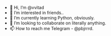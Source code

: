 - 👋 Hi, I’m @vvitad
- 👀 I’m interested in friends..
- 🌱 I’m currently learning Python, obviously. 
- 💞️ I’m looking to collaborate on literally anything.
- 📫 How to reach me Telegram - @pbjrrrd.

<!---
vvitad/vvitad is a ✨ special ✨ repository because its `README.md` (this file) appears on your GitHub profile.
You can click the Preview link to take a look at your changes.
--->
